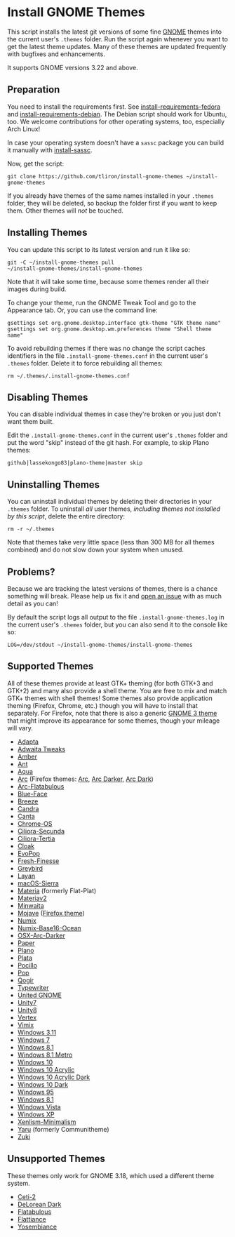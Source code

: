 Install GNOME Themes
====================

This script installs the latest git versions of some fine [GNOME](https://www.gnome.org/) themes
into the current user's `.themes` folder. Run the script again whenever you want to get the latest
theme updates. Many of these themes are updated frequently with bugfixes and enhancements.

It supports GNOME versions 3.22 and above.


Preparation
-----------

You need to install the requirements first. See
[install-requirements-fedora](install-requirements-fedora) and
[install-requirements-debian](install-requirements-debian). The Debian script should work for
Ubuntu, too. We welcome contributions for other operating systems, too, especially Arch Linux!

In case your operating system doesn't have a `sassc` package you can build it manually with
[install-sassc](install-sassc).

Now, get the script:

    git clone https://github.com/tliron/install-gnome-themes ~/install-gnome-themes

If you already have themes of the same names installed in your `.themes` folder, they will be
deleted, so backup the folder first if you want to keep them. Other themes will _not_ be touched.


Installing Themes
-----------------

You can update this script to its latest version and run it like so:

    git -C ~/install-gnome-themes pull
    ~/install-gnome-themes/install-gnome-themes

Note that it will take some time, because some themes render all their images during build.

To change your theme, run the GNOME Tweak Tool and go to the Appearance tab. Or, you can use the
command line:

    gsettings set org.gnome.desktop.interface gtk-theme "GTK theme name"
    gsettings set org.gnome.desktop.wm.preferences theme "Shell theme name"

To avoid rebuilding themes if there was no change the script caches identifiers in the file
`.install-gnome-themes.conf` in the current user's `.themes` folder. Delete it to force rebuilding
all themes:

    rm ~/.themes/.install-gnome-themes.conf


Disabling Themes
----------------

You can disable individual themes in case they're broken or you just don't want them built. 

Edit the `.install-gnome-themes.conf` in the current user's `.themes` folder and put the word "skip"
instead of the git hash. For example, to skip Plano themes:

    github|lassekongo83|plano-theme|master skip


Uninstalling Themes
-------------------

You can uninstall individual themes by deleting their directories in your `.themes` folder. To
uninstall *all* user themes, *including themes not installed by this script*, delete the entire
directory:

    rm -r ~/.themes

Note that themes take very little space (less than 300 MB for all themes combined) and do not slow
down your system when unused.


Problems?
---------

Because we are tracking the latest versions of themes, there is a chance something will break.
Please help us fix it and [open an issue](https://github.com/tliron/install-gnome-themes/issues)
with as much detail as you can!

By default the script logs all output to the file `.install-gnome-themes.log` in the current user's
`.themes` folder, but you can also send it to the console like so:

    LOG=/dev/stdout ~/install-gnome-themes/install-gnome-themes


Supported Themes
----------------

All of these themes provide at least GTK+ theming (for both GTK+3 and GTK+2) and many also provide a
shell theme. You are free to mix and match GTK+ themes with shell themes! Some themes also provide
application theming (Firefox, Chrome, etc.) though you will have to install that separately. For
Firefox, note that there is also a generic
[GNOME 3 theme](https://addons.mozilla.org/en-US/firefox/addon/adwaita/) that might improve its
appearance for some themes, though your mileage will vary.

* [Adapta](https://github.com/tista500/Adapta)
* [Adwaita Tweaks](https://github.com/Jazqa/adwaita-tweaks)
* [Amber](https://github.com/lassekongo83/amber-theme)
* [Ant](https://github.com/EliverLara/Ant)
* [Aqua](https://github.com/EliverLara/Aqua)
* [Arc](https://github.com/jnsh/arc-theme) (Firefox themes: [Arc](https://addons.mozilla.org/en-US/firefox/addon/arc-theme/), [Arc Darker](https://addons.mozilla.org/en-US/firefox/addon/arc-darker-theme/), [Arc Dark](https://addons.mozilla.org/en-US/firefox/addon/arc-dark-theme/))
* [Arc-Flatabulous](https://github.com/andreisergiu98/arc-flatabulous-theme)
* [Blue-Face](https://github.com/Vistaus/Blue-Face)
* [Breeze](https://github.com/dirruk1/gnome-breeze)
* [Candra](https://github.com/killhellokitty/Candra-Themes-3.20)
* [Canta](https://github.com/vinceliuice/Canta-theme)
* [Chrome-OS](https://github.com/Elbullazul/Chrome-OS)
* [Ciliora-Secunda](https://github.com/zagortenay333/ciliora-secunda-shell)
* [Ciliora-Tertia](https://github.com/zagortenay333/ciliora-tertia-shell)
* [Cloak](https://github.com/killhellokitty/Cloak-3.22)
* [EvoPop](https://github.com/solus-cold-storage/evopop-gtk-theme)
* [Fresh-Finesse](https://github.com/Vistaus/Fresh-Finesse)
* [Greybird](https://github.com/shimmerproject/Greybird)
* [Layan](https://github.com/vinceliuice/Layan-gtk-theme)
* [macOS-Sierra](https://github.com/Elbullazul/macOS-Sierra)
* [Materia](https://github.com/nana-4/materia-theme) (formerly Flat-Plat)
* [Materiav2](https://gitlab.com/Gsbhasin84/materiav2)
* [Minwaita](https://github.com/godlyranchdressing/Minwaita)
* [Mojave](https://github.com/vinceliuice/Mojave-gtk-theme) ([Firefox theme](https://github.com/vinceliuice/Mojave-gtk-theme/blob/master/src/other/firefox))
* [Numix](https://github.com/numixproject/numix-gtk-theme)
* [Numix-Base16-Ocean](https://gitlab.com/commonacc/numix-base16-ocean)
* [OSX-Arc-Darker](https://github.com/rufkeya/OSX-Arc-Darker)
* [Paper](https://github.com/snwh/paper-gtk-theme)
* [Plano](https://github.com/lassekongo83/plano-theme)
* [Plata](https://gitlab.com/tista500/plata-theme)
* [Pocillo](https://github.com/UbuntuBudgie/pocillo-gtk-theme)
* [Pop](https://github.com/pop-os/gtk-theme)
* [Qogir](https://github.com/vinceliuice/Qogir-theme)
* [Typewriter](https://github.com/logico-dev/typewriter-gtk/)
* [United GNOME](https://github.com/godlyranchdressing/United-GNOME)
* [Unity7](https://github.com/B00merang-Project/unity7)
* [Unity8](https://github.com/B00merang-Project/unity8)
* [Vertex](https://github.com/horst3180/vertex-theme)
* [Vimix](https://github.com/vinceliuice/vimix-gtk-themes)
* [Windows 3.11](https://github.com/B00merang-Project/Windows-3.11)
* [Windows 7](https://github.com/B00merang-Project/Windows-7)
* [Windows 8.1](https://github.com/B00merang-Project/Windows-8.1)
* [Windows 8.1 Metro](https://github.com/B00merang-Project/Windows-8.1-Metro)
* [Windows 10](https://github.com/B00merang-Project/Windows-10)
* [Windows 10 Acrylic](https://github.com/B00merang-Project/Windows-10-Acrylic)
* [Windows 10 Acrylic Dark](https://github.com/B00merang-Project/Windows-10-Acrylic-Dark)
* [Windows 10 Dark](https://github.com/B00merang-Project/Windows-10-Dark)
* [Windows 95](https://github.com/B00merang-Project/Windows-95)
* [Windows 8.1](https://github.com/B00merang-Project/Windows-Phone-8.1)
* [Windows Vista](https://github.com/B00merang-Project/Windows-Vista)
* [Windows XP](https://github.com/B00merang-Project/Windows-XP)
* [Xenlism-Minimalism](https://github.com/xenlism/minimalism)
* [Yaru](https://github.com/ubuntu/yaru) (formerly Communitheme)
* [Zuki](https://github.com/lassekongo83/zuki-themes)


Unsupported Themes
------------------

These themes only work for GNOME 3.18, which used a different theme system.

* [Ceti-2](https://github.com/horst3180/ceti-theme)
* [DeLorean Dark](https://github.com/killhellokitty/DeLorean-Dark-3.18)
* [Flatabulous](https://github.com/anmoljagetia/Flatabulous)
* [Flattiance](https://github.com/IonicaBizau/Flattiance)
* [Yosembiance](https://github.com/bsundman/Yosembiance)
